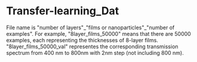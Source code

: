 # Transfer-learning_Dat
File name is "number of layers"\_"films or nanoparticles"_"number of examples". 
For example, "8layer_films_50000" means that there are 50000 examples, each representing the thicknesses of 8-layer films. 
"8layer_films_50000_val" representes the corresponding transmission spectrum from 400 nm to 800nm with 2nm step (not including 800 nm). 
